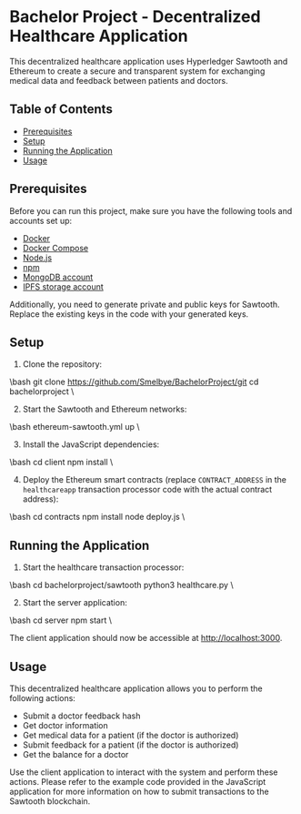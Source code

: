 # Bachelor Project - Decentralized Healthcare Application

This decentralized healthcare application uses Hyperledger Sawtooth and Ethereum to create a secure and transparent system for exchanging medical data and feedback between patients and doctors.

## Table of Contents
- [Prerequisites](#prerequisites)
- [Setup](#setup)
- [Running the Application](#running-the-application)
- [Usage](#usage)

## Prerequisites

Before you can run this project, make sure you have the following tools and accounts set up:

- [Docker](https://www.docker.com/get-started)
- [Docker Compose](https://docs.docker.com/compose/install/)
- [Node.js](https://nodejs.org/en/)
- [npm](https://www.npmjs.com/get-npm)
- [MongoDB account](https://www.mongodb.com/cloud/atlas/signup)
- [IPFS storage account](https://infura.io/register)

Additionally, you need to generate private and public keys for Sawtooth. Replace the existing keys in the code with your generated keys.

## Setup

1. Clone the repository:

\bash
git clone https://github.com/Smelbye/BachelorProject/git
cd bachelorproject
\

2. Start the Sawtooth and Ethereum networks:

\bash
ethereum-sawtooth.yml up
\

3. Install the JavaScript dependencies:

\bash
cd client
npm install
\

4. Deploy the Ethereum smart contracts (replace `CONTRACT_ADDRESS` in the `healthcareapp` transaction processor code with the actual contract address):

\bash
cd contracts
npm install
node deploy.js
\

## Running the Application

1. Start the healthcare transaction processor:

\bash
cd bachelorproject/sawtooth
python3 healthcare.py
\

2. Start the server application:

\bash
cd server
npm start
\

The client application should now be accessible at [http://localhost:3000](http://localhost:3000).

## Usage

This decentralized healthcare application allows you to perform the following actions:

- Submit a doctor feedback hash
- Get doctor information
- Get medical data for a patient (if the doctor is authorized)
- Submit feedback for a patient (if the doctor is authorized)
- Get the balance for a doctor

Use the client application to interact with the system and perform these actions. Please refer to the example code provided in the JavaScript application for more information on how to submit transactions to the Sawtooth blockchain.
